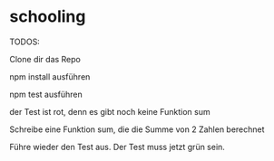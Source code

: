 # schooling

TODOS: 

Clone dir das Repo

npm install ausführen

npm test ausführen

der Test ist rot, denn es gibt noch keine Funktion sum

Schreibe eine Funktion sum, die die Summe von 2 Zahlen berechnet

Führe wieder den Test aus.  Der Test muss jetzt grün sein.

